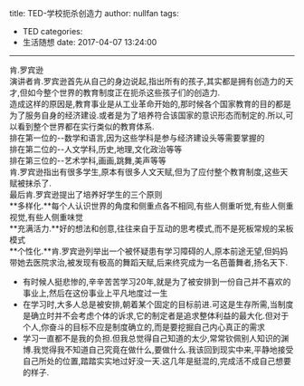 title: TED-学校扼杀创造力
author: nullfan
tags:
  - TED
categories:
  - 生活随想
date: 2017-04-07 13:24:00
---
肯.罗宾逊  
演讲者肯.罗宾逊首先从自己的身边说起,指出所有的孩子,其实都是拥有创造力的天才,但如今整个世界的教育制度正在扼杀这些孩子们的创造力.  
造成这样的原因是,教育事业是从工业革命开始的,那时候各个国家教育的目的都是为了服务自身的经济建设.或者是为了培养符合该国家的意识形态而制定的.所以,可以看到整个世界都在实行类似的教育体系.  
排在第一位的--数学和语言,因为这些学科是参与经济建设头等需要掌握的  
排在第二位的--人文学科,历史,地理,文化政治等等  
排在第三位的--艺术学科,画画,跳舞,美声等等  
肯.罗宾逊指出有很多学生,原本有很多人文天赋,但为了应付整个教育制度,这些天赋被抹杀了.  
最后肯.罗宾逊提出了培养好学生的三个原则  
**多样化.**每个人认识世界的角度和侧重点各不相同,有些人侧重听觉,有些人侧重视觉,有些人侧重味觉  
**充满活力.**好的想法和创意,往往来自于互动的思考模式,而不是死板常规的呆板模式  
**个性化.**肯.罗宾逊列举出一个被怀疑患有学习障碍的人,原本前途无望,但妈妈带她去医院求治,被发现有极高的舞蹈天赋,后来终究成为一名芭蕾舞者,扬名天下.   
* 有时候人挺悲惨的,辛辛苦苦学习20年,就是为了被安排到一份自己并不喜欢的事业上,然后在这份事业上平凡地度过一生  
* 在学习时,大多人总是被安排,朝着某个固定的目标前进.可这是生存所需,当制度是确立时并不会考虑个体的诉求,它的制定者是追求整体利益的最大化.但对于个人,你奋斗的目标不应是制度确立的,而是要挖掘自己内心真正的需求  
* 学习一直都不是我的负担.但我总觉得自己知道的太少,常常钦佩别人知识的渊博.我觉得我不知道自己究竟在做什么,要做什么.我该回到现实中来,平静地接受自己所处的位置,踏踏实实地过好没一天.这几年是挺混的,完成活不成自己想要的样子.  

